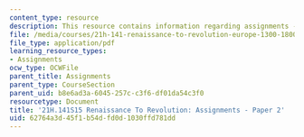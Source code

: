 ```yaml
---
content_type: resource
description: This resource contains information regarding assignments - paper 2.
file: /media/courses/21h-141-renaissance-to-revolution-europe-1300-1800-spring-2015/62764a3d45f1b54dfd0d1030ffd781dd_MIT21H_141S15_Paper2.pdf
file_type: application/pdf
learning_resource_types:
- Assignments
ocw_type: OCWFile
parent_title: Assignments
parent_type: CourseSection
parent_uid: b8e6ad3a-6045-257c-c3f6-df01da54c3f0
resourcetype: Document
title: '21H.141S15 Renaissance To Revolution: Assignments - Paper 2'
uid: 62764a3d-45f1-b54d-fd0d-1030ffd781dd
---
```

